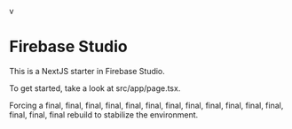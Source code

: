 v
# Firebase Studio

This is a NextJS starter in Firebase Studio.

To get started, take a look at src/app/page.tsx.

Forcing a final, final, final, final, final, final, final, final, final, final, final, final, final, final, final rebuild to stabilize the environment.